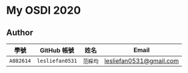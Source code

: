 # My OSDI 2020

## Author

| 學號 | GitHub 帳號 | 姓名 | Email |
| --- | ----------- | --- | --- |
|`A082614`| `lesliefan0531` | `范綵均` | lesliefan0531@gmail.com |

